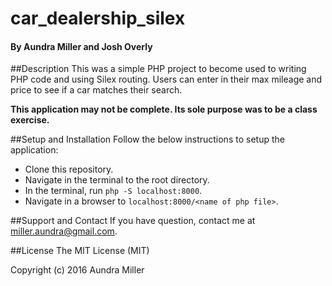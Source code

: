 # car_dealership_silex

#### By Aundra Miller and Josh Overly

##Description
This was a simple PHP project to become used to writing PHP code and using Silex routing. Users can enter in their max mileage and price to see if a car matches their search.

**This application may not be complete. Its sole purpose was to be a class exercise.**

##Setup and Installation
Follow the below instructions to setup the application:
* Clone this repository.
* Navigate in the terminal to the root directory.
* In the terminal, run `php -S localhost:8000`.
* Navigate in a browser to `localhost:8000/<name of php file>`.

##Support and Contact
If you have question, contact me at miller.aundra@gmail.com. 

##License
The MIT License (MIT)

Copyright (c) 2016 Aundra Miller
